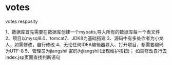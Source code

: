 # votes
votes resposity

1、数据库首先需要在数据库创建一个mybatis,导入所有的数据库每一个表文件
2、项目以mysql8.0、tomcat7、JDK8为基础搭建
3、源码中有多处作者为小龙人，如需修改，自行修改
4、无论任何IDEA编辑器导入、打开项目，都需要编码为UTF-8
5、管理员为jiangshil 密码为jiangshil(出现维护按钮)；
      如需修改自行去index.jsp页面查找判断语句
